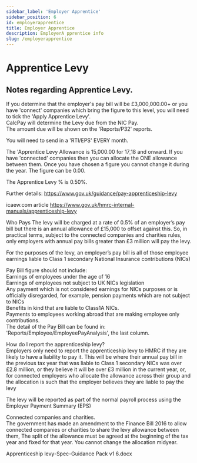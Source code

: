 ```yaml
---
sidebar_label: 'Employer Apprentice'
sidebar_position: 6
id: employerapprentice
title: Employer Apprentice
description: EmployerA pprentice info
slug: /employerapprentice
---
```


# Apprentice Levy

## Notes regarding Apprentice Levy.


If you determine that the employer's pay bill will be £3,000,000.00+ or you have 'connect' companies which bring the figure to this level, you will need to tick the 'Apply Apprentice Levy'.\
CalcPay will determine the Levy due from the NIC Pay.\
The amount due will be shown on the 'Reports/P32' reports.

You will need to send in a 'RTI/EPS' EVERY month.

The 'Apprentice Levy Allowance is 15,000.00 for 17_18 and onward. If you have 'connected' companies then you can allocate the ONE allowance between them. Once you have chosen a figure you cannot change it during the year. The figure can be 0.00.

The Apprentice Levy % is 0.50%.



Further details:
https://www.gov.uk/guidance/pay-apprenticeship-levy

icaew.com article
https://www.gov.uk/hmrc-internal-manuals/apprenticeship-levy

Who Pays
The levy will be charged at a rate of 0.5% of an employer’s pay bill but there is an annual allowance of £15,000 to offset against this. So, in practical terms, subject to the connected companies and charities rules, only employers with annual pay bills greater than £3 million will pay the levy.

For the purposes of the levy, an employer’s pay bill is all of those employee earnings liable to Class 1 secondary National Insurance contributions (NICs)



Pay Bill figure should not include:\
Earnings of employees under the age of 16\
Earnings of employees not subject to UK NICs legislation\
Any payment which is not considered earnings for NICs purposes or is officially disregarded, for example, pension payments which are not subject to NICs\
Benefits in kind that are liable to Class1A NICs.\
Payments to employees working abroad that are making employee only contributions.\
The detail of the Pay Bill can be found in:\
'Reports/Employee/EmployeePayAnalysis', the last column.



How do I report the apprenticeship levy?\
Employers only need to report the apprenticeship levy to HMRC if they are likely to have a liability to pay it. This will be where their annual pay bill in the previous tax year that was liable to Class 1 secondary NICs was over £2.8 million, or they believe it will be over £3 million in the current year, or, for connected employers who allocate the allowance across their group and the allocation is such that the employer believes they are liable to pay the levy

The levy will be reported as part of the normal payroll process using the Employer Payment Summary (EPS)



Connected companies and charities.\
The government has made an amendment to the Finance Bill 2016 to allow connected companies or charities to share the levy allowance between them,
The split of the allowance must be agreed at the beginning of the tax year and fixed for that year. You cannot change the allocation midyear.









Apprenticeship levy-Spec-Guidance Pack v1 6.docx